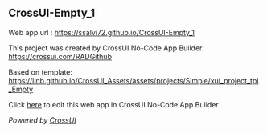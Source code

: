 ## CrossUI-Empty_1
Web app url : https://ssalvi72.github.io/CrossUI-Empty_1

This project was created by CrossUI No-Code App Builder: https://crossui.com/RADGithub

Based on template: https://linb.github.io/CrossUI_Assets/assets/projects/Simple/xui_project_tpl_Empty

Click [here](https://crossui.com/RADGithub/#!from=github&owner=ssalvi72&repo=CrossUI-Empty_1) to edit this web app in CrossUI No-Code App Builder

<i>Powered by [CrossUI](https://crossui.com)</i>
